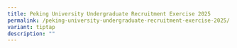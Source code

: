 ```yaml
---
title: Peking University Undergraduate Recruitment Exercise 2025
permalink: /peking-university-undergraduate-recruitment-exercise-2025/
variant: tiptap
description: ""
---
```

